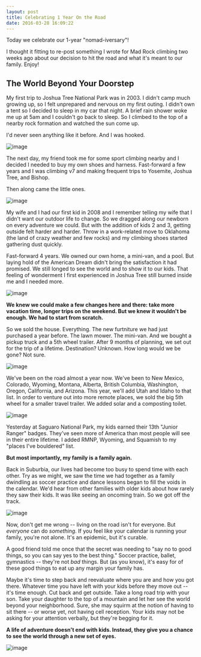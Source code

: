 ```yaml
---
layout: post
title: Celebrating 1 Year On the Road
date: 2016-03-28 16:09:22
---
```


Today we celebrate our 1-year "nomad-iversary"!

I thought it fitting to re-post something I wrote for Mad Rock climbing two weeks ago about our decision to hit the road and what it's meant to our family. Enjoy!

## The World Beyond Your Doorstep

My first trip to Joshua Tree National Park was in 2003. I didn't camp much growing up, so I felt unprepared and nervous on my first outing. I didn't own a tent so I decided to sleep in my car that night. A brief rain shower woke me up at 5am and I couldn't go back to sleep. So I climbed to the top of a nearby rock formation and watched the sun come up.

I'd never seen anything like it before. And I was hooked.

![image](https://dl.dropboxusercontent.com/u/2776026/Instagram/3930f92253b111e29b2522000a9f13d5_7.jpg)

The next day, my friend took me for some sport climbing nearby and I decided I needed to buy my own shoes and harness. Fast-forward a few years and I was climbing v7 and making frequent trips to Yosemite, Joshua Tree, and Bishop.

Then along came the little ones.

![image](https://dl.dropboxusercontent.com/u/2776026/Instagram/af9c391e7bd811e3aa7e129610c60c10_8.jpg)

My wife and I had our first kid in 2008 and I remember telling my wife that I didn't want our outdoor life to change. So we dragged along our newborn on every adventure we could. But with the addition of kids 2 and 3, getting outside felt harder and harder. Throw in a work-related move to Oklahoma (the land of crazy weather and few rocks) and my climbing shoes started gathering dust quickly.

Fast-forward 4 years. We owned our own home, a mini-van, and a pool. But laying hold of the American Dream didn't bring the satisfaction it had promised. We still longed to see the world and to show it to our kids. That feeling of wonderment I first experienced in Joshua Tree still burned inside me and I needed more.

![image](https://dl.dropboxusercontent.com/u/2776026/Instagram/926213_656889351053928_660712310_n.jpg)

**We knew we could make a few changes here and there: take more vacation time, longer trips on the weekend. But we knew it wouldn't be enough. We had to start from scratch.**

So we sold the house. Everything. The new furtniture we had just purchased a year before. The lawn mower. The mini-van. And we bought a pickup truck and a 5th wheel trailer. After 9 months of planning, we set out for the trip of a lifetime. Destination? Unknown. How long would we be gone? Not sure.

![image](https://dl.dropboxusercontent.com/u/2776026/Instagram/11378666_709862822456722_1866438265_n.jpg)

We've been on the road almost a year now. We've been to New Mexico, Colorado, Wyoming, Montana, Alberta, British Columbia, Washington, Oregon, California, and Arizona. This year, we'll add Utah and Idaho to that list. In order to venture out into more remote places, we sold the big 5th wheel for a smaller travel trailer. We added solar and a composting toilet.

![image](https://dl.dropboxusercontent.com/u/2776026/Instagram/11357814_942906379085871_1564234688_n.jpg)

Yesterday at Saguaro National Park, my kids earned their 13th "Junior Ranger" badges. They've seen more of America than most people will see in their entire lifetime. I added RMNP, Wyoming, and Squamish to my "places I've bouldered" list.

**But most importantly, my family is a family again.**

Back in Suburbia, our lives had become too busy to spend time with each other. Try as we might, we saw the time we had together as a family dwindling as soccer practice and dance lessons began to fill the voids in the calendar. We'd hear from other families with older kids about how rarely they saw their kids. It was like seeing an oncoming train. So we got off the track.

![image](https://dl.dropboxusercontent.com/u/2776026/Instagram/927105_1611879385755345_541526534_n.jpg)

Now, don't get me wrong -- living on the road isn't for everyone. But *everyone* can do *something*.  If you feel like your calendar is running your family, you're not alone. It's an epidemic, but it's curable.

A good friend told me once that the secret was needing to "say no to good things, so you can say yes to the best thing." Soccer practice, ballet, gymnastics -- they're not *bad* things. But (as you know), it's easy for of these good things to eat up any margin your family has.

Maybe it's time to step back and reevaluate where you are and how you got there. Whatever time you have left with your kids before they move out -- it's time enough. Cut back and get outside. Take a long road trip with your son. Take your daughter to the top of a mountain and let her see the world beyond your neighborhood. Sure, she may squirm at the notion of having to sit there -- or worse yet, not having cell reception. Your kids may not be asking for your attention verbally, but they're begging for it.

**A life of adventure doesn't end with kids. Instead, they give you a chance to see the world through a new set of eyes.**

![image](https://dl.dropboxusercontent.com/u/2776026/Instagram/11373759_1622625724661289_543084775_n.jpg)